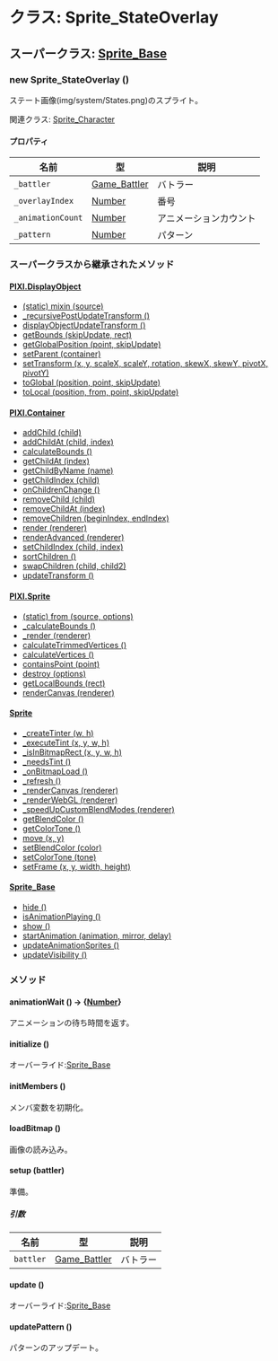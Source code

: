 # クラス: Sprite_StateOverlay

## スーパークラス: [Sprite_Base](Sprite_Base.md)

### new Sprite_StateOverlay ()
ステート画像(img/system/States.png)のスプライト。

関連クラス: [Sprite_Character](Sprite_Character.md)


#### プロパティ

| 名前 | 型 | 説明 |
| --- | --- | --- |
| `_battler` | [Game_Battler](Game_Battler.md) | バトラー |
| `_overlayIndex` | [Number](Number.md) | 番号 |
| `_animationCount` | [Number](Number.md) | アニメーションカウント |
| `_pattern` | [Number](Number.md) | パターン |


### スーパークラスから継承されたメソッド

#### [PIXI.DisplayObject](PIXI.DisplayObject.md)

* [(static) mixin (source)](PIXI.DisplayObject.md#static-mixin-source)
* [\_recursivePostUpdateTransform ()](PIXI.DisplayObject.md#_recursivepostupdatetransform-)
* [displayObjectUpdateTransform ()](PIXI.DisplayObject.md#displayobjectupdatetransform-)
* [getBounds (skipUpdate, rect)](PIXI.DisplayObject.md#getbounds-skipupdate-rect--pixirectangle)
* [getGlobalPosition (point, skipUpdate)](PIXI.DisplayObject.md#getglobalposition-point-skipupdate--pixipoint)
* [setParent (container)](PIXI.DisplayObject.md#setparent-container--pixicontainer)
* [setTransform (x, y, scaleX, scaleY, rotation, skewX, skewY, pivotX, pivotY)](PIXI.DisplayObject.md#settransform-x-y-scalex-scaley-rotation-skewx-skewy-pivotx-pivoty--pixidisplayobject)
* [toGlobal (position, point, skipUpdate)](PIXI.DisplayObject.md#toglobal-position-point-skipupdate--pixipoint)
* [toLocal (position, from, point, skipUpdate)](PIXI.DisplayObject.md#tolocal-position-from-point-skipupdate--pixipoint)

#### [PIXI.Container](PIXI.Container.md)

* [addChild (child) ](PIXI.Container.md#addchild-child--pixidisplayobject)
* [addChildAt (child, index)](PIXI.Container.md#addchildat-child-index--pixidisplayobject)
* [calculateBounds ()](PIXI.Container.md#calculatebounds-)
* [getChildAt (index)](PIXI.Container.md#getchildat-index--pixidisplayobject)
* [getChildByName (name)](PIXI.Container.md#getchildbyname-name--pixidisplayobject)
* [getChildIndex (child)](PIXI.Container.md#getchildindex-child--pixidisplayobject)
* [onChildrenChange ()](PIXI.Container.md#onchildrenchange-)
* [removeChild (child)](PIXI.Container.md#removechild-child--pixidisplayobject)
* [removeChildAt (index)](PIXI.Container.md#removechildat-index--pixidisplayobject)
* [removeChildren (beginIndex, endIndex)](PIXI.Container.md#removechildren-beginindex-endindex--arraypixidisplayobject)
* [render (renderer)](PIXI.Container.md#render-renderer)
* [renderAdvanced (renderer)](PIXI.Container.md#renderadvanced-renderer)
* [setChildIndex (child, index)](PIXI.Container.md#setchildindex-child-index)
* [sortChildren ()](PIXI.Container.md#sortchildren-)
* [swapChildren (child, child2)](PIXI.Container.md#swapchildren-child-child2)
* [updateTransform ()](PIXI.Container.md#updatetransform-)

#### [PIXI.Sprite](PIXI.Sprite.md)

* [(static) from (source, options)](PIXI.Sprite.md#static-from-source-options--pixisprite)
* [\_calculateBounds ()](PIXI.Sprite.md#_calculatebounds-)
* [\_render (renderer)](PIXI.Sprite.md#_render-renderer)
* [calculateTrimmedVertices ()](PIXI.Sprite.md#calculatetrimmedvertices-)
* [calculateVertices ()](PIXI.Sprite.md#calculatevertices-)
* [containsPoint (point)](PIXI.Sprite.md#containspoint-point--boolean)
* [destroy (options)](PIXI.Sprite.md#destroy-options)
* [getLocalBounds (rect)](PIXI.Sprite.md#getlocalbounds-rect--pixirectangle)
* [renderCanvas (renderer)](PIXI.Sprite.md#rendercanvas-renderer)

#### [Sprite](Sprite.md)

* [\_createTinter (w, h)](Sprite.md#_createtinter-w-h)
* [\_executeTint (x, y, w, h)](Sprite.md#_executetint-x-y-w-h)
* [\_isInBitmapRect (x, y, w, h)](Sprite.md#_isinbitmaprect-x-y-w-h--boolean)
* [\_needsTint ()](Sprite.md#_needstint---boolean)
* [\_onBitmapLoad ()](Sprite.md#_onbitmapload-)
* [\_refresh ()](Sprite.md#_refresh-)
* [\_renderCanvas (renderer)](Sprite.md#_rendercanvas-renderer)
* [\_renderWebGL (renderer)](Sprite.md#_renderwebgl-renderer)
* [\_speedUpCustomBlendModes (renderer)](Sprite.md#_speedupcustomblendmodes-renderer)
* [getBlendColor ()](Sprite.md#getblendcolor---array)
* [getColorTone ()](Sprite.md#getcolortone---array)
* [move (x, y)](Sprite.md#Sprite.md#move-x-y)
* [setBlendColor (color)](Sprite.md#setblendcolor-color)
* [setColorTone (tone)](Sprite.md#setcolortone-tone)
* [setFrame (x, y, width, height)](Sprite.md#setframe-x-y-width-height)

#### [Sprite_Base](Sprite_Base.md)

* [hide ()](Sprite_Base.md#hide-)
* [isAnimationPlaying ()](Sprite_Base.md#isanimationplaying---boolean)
* [show ()](Sprite_Base.md#show-)
* [startAnimation (animation, mirror, delay)](Sprite_Base.md#startanimation-animation-mirror-delay)
* [updateAnimationSprites ()](Sprite_Base.md#updateanimationsprites-)
* [updateVisibility ()](Sprite_Base.md#updatevisibility-)


### メソッド

#### animationWait () → {[Number](Number.md)}
アニメーションの待ち時間を返す。


#### initialize ()
オーバーライド:[Sprite_Base](Sprite_Base.md#initialize-)


#### initMembers ()
メンバ変数を初期化。


#### loadBitmap ()
画像の読み込み。


#### setup (battler)
準備。

##### 引数

| 名前 | 型 | 説明 |
| --- | --- | --- |
| `battler` | [Game_Battler](Game_Battler.md) | バトラー |


#### update ()
オーバーライド:[Sprite_Base](Sprite_Base.md#update-)


#### updatePattern ()
パターンのアップデート。

